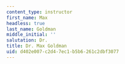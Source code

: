 ```yaml
---
content_type: instructor
first_name: Max
headless: true
last_name: Goldman
middle_initial: ''
salutation: Dr.
title: Dr. Max Goldman
uid: d402e007-c2d4-7ec1-b5b6-261c2dbf3077
---
```

